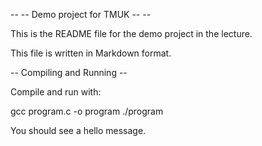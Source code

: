 -- -- Demo project for TMUK -- --

This is the README file for the demo project in the lecture.

This file is written in Markdown format.

-- Compiling and Running --

Compile and run with:

gcc program.c -o program
./program

You should see a hello message.
